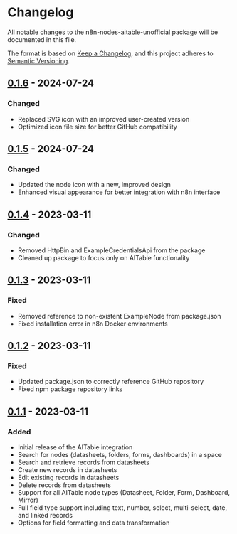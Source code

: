 # Changelog

All notable changes to the n8n-nodes-aitable-unofficial package will be documented in this file.

The format is based on [Keep a Changelog](https://keepachangelog.com/en/1.0.0/),
and this project adheres to [Semantic Versioning](https://semver.org/spec/v2.0.0.html).

## [0.1.6] - 2024-07-24

### Changed
- Replaced SVG icon with an improved user-created version
- Optimized icon file size for better GitHub compatibility

## [0.1.5] - 2024-07-24

### Changed
- Updated the node icon with a new, improved design
- Enhanced visual appearance for better integration with n8n interface

## [0.1.4] - 2023-03-11

### Changed
- Removed HttpBin and ExampleCredentialsApi from the package
- Cleaned up package to focus only on AITable functionality

## [0.1.3] - 2023-03-11

### Fixed
- Removed reference to non-existent ExampleNode from package.json
- Fixed installation error in n8n Docker environments

## [0.1.2] - 2023-03-11

### Fixed
- Updated package.json to correctly reference GitHub repository
- Fixed npm package repository links

## [0.1.1] - 2023-03-11

### Added
- Initial release of the AITable integration
- Search for nodes (datasheets, folders, forms, dashboards) in a space
- Search and retrieve records from datasheets
- Create new records in datasheets
- Edit existing records in datasheets
- Delete records from datasheets
- Support for all AITable node types (Datasheet, Folder, Form, Dashboard, Mirror)
- Full field type support including text, number, select, multi-select, date, and linked records
- Options for field formatting and data transformation

[0.1.6]: https://github.com/texonica/n8n-aitable/releases/tag/v0.1.6
[0.1.5]: https://github.com/texonica/n8n-aitable/releases/tag/v0.1.5
[0.1.4]: https://github.com/texonica/n8n-aitable/releases/tag/v0.1.4
[0.1.3]: https://github.com/texonica/n8n-aitable/releases/tag/v0.1.3
[0.1.2]: https://github.com/texonica/n8n-aitable/releases/tag/v0.1.2
[0.1.1]: https://github.com/texonica/n8n-aitable/releases/tag/v0.1.1 